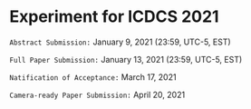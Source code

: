 # Experiment for ICDCS 2021

`Abstract Submission:` January 9, 2021 (23:59, UTC-5, EST)

`Full Paper Submission:` January 13, 2021 (23:59, UTC-5, EST)

`Natification of Acceptance:` March 17, 2021

`Camera-ready Paper Submission:` April 20, 2021
